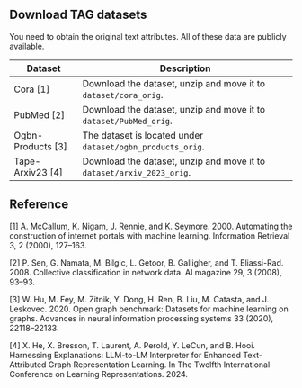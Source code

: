 ## Download TAG datasets 

You need to obtain the original text attributes. All of these data are publicly available.

| Dataset | Description |
| ----- |  ---- |
|Cora [1]| Download the dataset, unzip and move it to `dataset/cora_orig`.|
|PubMed [2] | Download the dataset, unzip and move it to `dataset/PubMed_orig`.|
| Ogbn-Products [3]|  The dataset is located under `dataset/ogbn_products_orig`.|
| Tape-Arxiv23 [4]|  Download the dataset, unzip and move it to `dataset/arxiv_2023_orig`.|





## Reference 
[1] A. McCallum, K. Nigam, J. Rennie, and K. Seymore. 2000. Automating the construction of internet portals with machine learning. Information Retrieval 3, 2 (2000), 127–163.

[2] P. Sen, G. Namata, M. Bilgic, L. Getoor, B. Galligher, and T. Eliassi-Rad. 2008. Collective classification in network data. AI magazine 29, 3 (2008), 93–93.

[3] W. Hu, M. Fey, M. Zitnik, Y. Dong, H. Ren, B. Liu, M. Catasta, and J. Leskovec. 2020. Open graph benchmark: Datasets for machine learning on graphs. Advances in neural information processing systems 33 (2020), 22118–22133.

[4] X. He, X. Bresson, T. Laurent, A. Perold, Y. LeCun, and B. Hooi. Harnessing Explanations: LLM-to-LM Interpreter for Enhanced Text-Attributed Graph Representation Learning. In The Twelfth International Conference on Learning Representations. 2024.


